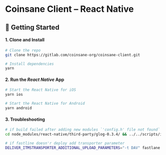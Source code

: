 # Coinsane Client – React Native

## 🚀 Getting Started

#### 1. Clone and Install

```bash
# Clone the repo
git clone https://gitlab.com/coinsane-org/coinsane-client.git

# Install dependencies
yarn
```

#### 2. Run the _React Native_ App

```bash
# Start the React Native for iOS
yarn ios

# Start the React Native for Android
yarn android
```

#### 3. Troubleshooting

```bash
# if build failed after adding new modules `'config.h' file not found`
cd node_modules/react-native/third-party/glog-0.3.4/ && ../../scripts/ios-configure-glog.sh && cd ../../../../
```

```bash
# if fastline doesn'r deploy add transporter parameter
DELIVER_ITMSTRANSPORTER_ADDITIONAL_UPLOAD_PARAMETERS="-t DAV" fastlane
```
